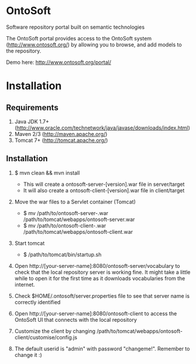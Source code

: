 # OntoSoft
Software repository portal built on semantic technologies

The OntoSoft portal provides access to the OntoSoft system (http://www.ontosoft.org/) by allowing you to browse, and add models to the repository.

Demo here:
http://www.ontosoft.org/portal/

Installation
=============
Requirements
------------
1. Java JDK 1.7+ (http://www.oracle.com/technetwork/java/javase/downloads/index.html)
2. Maven 2/3 (http://maven.apache.org/)
3. Tomcat 7+ (http://tomcat.apache.org/)

Installation
-------------
1. $ mvn clean && mvn install
	- This will create a ontosoft-server-[version].war file in server/target
	- It will also create a ontosoft-client-[version].war file in client/target

2. Move the war files to a Servlet container (Tomcat)
	- $ mv /path/to/ontosoft-server-<version>.war /path/to/tomcat/webapps/ontosoft-server.war
	- $ mv /path/to/ontosoft-client-<version>.war /path/to/tomcat/webapps/ontosoft-client.war

3. Start tomcat
	- $ /path/to/tomcat/bin/startup.sh

4. Open http://[your-server-name]:8080/ontosoft-server/vocabulary to check that the local repository server is working fine. It might take a little while to open it for the first time as it downloads vocabularies from the internet.

5. Check $HOME/.ontosoft/server.properties file to see that server name is correctly identified

6. Open http://[your-server-name]:8080/ontosoft-client to access the OntoSoft UI that connects with the local repository

7. Customize the client by changing /path/to/tomcat/webapps/ontosoft-client/customise/config.js

8. The default userid is "admin" with password "changeme!". Remember to change it :)


  